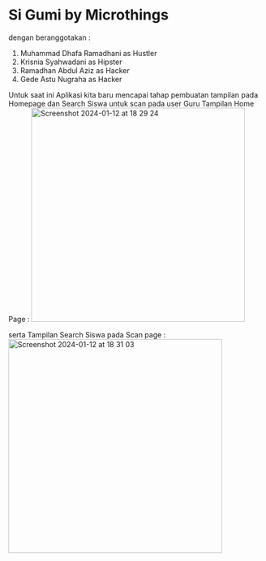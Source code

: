 # Si Gumi by Microthings
dengan beranggotakan :
1. Muhammad Dhafa Ramadhani as Hustler
2. Krisnia Syahwadani as Hipster
3. Ramadhan Abdul Aziz as Hacker
4. Gede Astu Nugraha as Hacker

Untuk saat ini Aplikasi kita baru mencapai tahap pembuatan tampilan pada Homepage dan Search Siswa untuk scan pada user Guru 
Tampilan Home Page :
<img width="421" alt="Screenshot 2024-01-12 at 18 29 24" src="https://github.com/gedeastu/Si-Gumi-App/assets/105870383/fc624481-bd58-4c3f-85d8-195ac3a838f2">

serta Tampilan Search Siswa pada Scan page :
<img width="421" alt="Screenshot 2024-01-12 at 18 31 03" src="https://github.com/gedeastu/Si-Gumi-App/assets/105870383/baad7935-3af9-4e92-bd22-18fd10508234">
